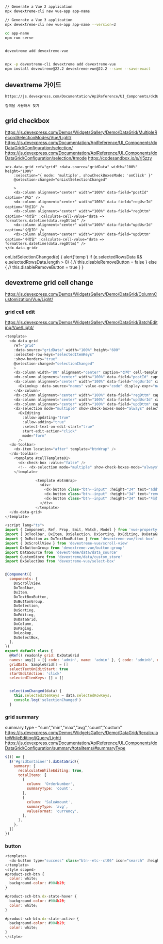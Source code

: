 ##

```bash
// Generate a Vue 2 application
npx devextreme-cli new vue-app app-name

// Generate a Vue 3 application
npx devextreme-cli new vue-app app-name --version=3

cd app-name
npm run serve


devextreme add devextreme-vue
```

##

```bash
npx -p devextreme-cli devextreme add devextreme-vue
npm install devextreme@22.2 devextreme-vue@22.2 --save --save-exact
```

## devextreme 가이드

```
https://js.devexpress.com/Documentation/ApiReference/UI_Components/dxDataGrid/

검색을 사용해서 찾기
```

<!-- <img width="700" src="../static/img/devextreme/001.png"/> -->

## grid checkbox

https://js.devexpress.com/Demos/WidgetsGallery/Demo/DataGrid/MultipleRecordSelectionModes/Vue/Light/
https://js.devexpress.com/Documentation/ApiReference/UI_Components/dxDataGrid/Configuration/selection/
https://js.devexpress.com/Documentation/ApiReference/UI_Components/dxDataGrid/Configuration/selection/#mode
https://codesandbox.io/s/rj5zzy

    <dx-data-grid ref="grid" :data-source="gridData" width="100%" height="100%"
        :selection="{ mode: 'multiple', showCheckBoxesMode: 'onClick' }"
        @selection-changed="onListSelectionChanged"

        >
        <dx-column alignment="center" width="100%" data-field="postId" caption="번호" />
        <dx-column alignment="center" width="100%" data-field="regUsrId" caption="작성ID" />
        <dx-column alignment="center" width="100%" data-field="regDttm" caption="작성일" :calculate-cell-value="data => formatters.datetime(data.regDttm)" />
        <dx-column alignment="center" width="100%" data-field="updUsrId" caption="수정ID" />
        <dx-column alignment="center" width="100%" data-field="updDttm" caption="수정일" :calculate-cell-value="data => formatters.datetime(data.regDttm)" />
    </dx-data-grid>

onListSelectionChanged(e) {
alert('temp')
if (e.selectedRowsData && e.selectedRowsData.length > 0) {
// this.disableRemoveButton = false
} else {
// this.disableRemoveButton = true
}
}

## devextreme grid cell change

https://js.devexpress.com/Demos/WidgetsGallery/Demo/DataGrid/ColumnCustomization/Vue/Light/

### grid cell edit

https://js.devexpress.com/Demos/WidgetsGallery/Demo/DataGrid/BatchEditing/Vue/Light/

```js
<template>
  <dx-data-grid
    ref="grid"
    :data-source="gridData" width="100%" height="600"
    :selected-row-keys="selectedItemKeys"
    :show-borders="true"
    @selection-changed="selectionChanged"
    >
    <dx-column width="80" alignment="center" caption="선택" cell-template="cellTemplate01" />
    <dx-column alignment="center" width="100%" data-field="postId" caption="번호" />
    <dx-column alignment="center" width="100%" data-field="regUsrId" caption="작성ID" >
      <DxLookup :data-source="names" value-expr="code" display-expr="name" />
    </dx-column>
    <dx-column alignment="center" width="100%" data-field="regDttm" caption="작성일" data-type="date" />
    <dx-column alignment="center" width="100%" data-field="updUsrId" caption="수정ID" />
    <dx-column alignment="center" width="100%" data-field="updDttm" caption="수정일" data-type="date" />
    <dx-selection mode="multiple" show-check-boxes-mode="always" select-all-mode="page" />
      <DxEditing
        :allow-updating="true"
        :allow-adding="true"
        :select-text-on-edit-start="true"
        start-edit-action="click"
        mode="form"
      />
  <dx-toolbar>
    <dx-item location="after" template="btnWrap" />
  </dx-toolbar>
    <template #cellTemplate01>
      <dx-check-box :value="false" />
      <!-- <dx-selection mode="multiple" show-check-boxes-mode="always" select-all-mode="page" /> -->
    </template>

              <template #btnWrap>
                <div>
                  <dx-button class="btn--input" :height="34" text="add" icon="exportxlsx" @click="add" />
                  <dx-button class="btn--input" :height="34" text="remove" icon="exportxlsx" @click="del" />
                  <dx-button class="btn--input" :height="34" text="저장" @click="save" />
                </div>
              </template>
  </dx-data-grid>
</template>

<script lang="ts">
import { Component, Ref, Prop, Emit, Watch, Model } from 'vue-property-decorator'
import { DxToolbar, DxItem, DxSelection, DxSorting, DxEditing, DxDataGrid, DxFilterRow, DxColumn, DxPaging, DxLookup } from 'devextreme-vue/data-grid'
import { DxButton as DxTextBoxButton } from 'devextreme-vue/text-box'
import { DxScrollView } from 'devextreme-vue/scroll-view'
import DxButtonGroup from 'devextreme-vue/button-group'
import DataSource from 'devextreme/data/data_source'
import CustomStore from 'devextreme/data/custom_store'
import DxSelectBox from 'devextreme-vue/select-box'


@Component({
  components: {
    DxScrollView,
    DxToolbar,
    DxItem,
    DxTextBoxButton,
    DxButtonGroup,
    DxSelection,
    DxSorting,
    DxEditing,
    DxDataGrid,
    DxColumn,
    DxPaging,
    DxLookup,
    DxSelectBox,
  },
})
export default class {
  @Ref() readonly grid: DxDataGrid
  names: any[] = [{ code: 'admin', name: 'admin' }, { code: 'adminb', name: 'adminb' }, { code: 'adminc', name: 'adminc' }]
  gridData: SampleGrid[] = []
  selectTextOnEditStart: true
  startEditAction: 'click'
  selectedItemKeys: [] = []


  selectionChanged(data) {
    this.selectedItemKeys = data.selectedRowKeys;
    console.log('selectionChanged')
  }
```

### grid summary

summary type - "sum","min","max","avg","count","custom"
https://js.devexpress.com/Demos/WidgetsGallery/Demo/DataGrid/RecalculateWhileEditing/jQuery/Light/
https://js.devexpress.com/Documentation/ApiReference/UI_Components/dxDataGrid/Configuration/summary/totalItems/#summaryType

```js
$(() => {
  $('#gridContainer').dxDataGrid({
    summary: {
      recalculateWhileEditing: true,
      totalItems: [
        {
          column: 'OrderNumber',
          summaryType: 'count',
        },
        {
          column: 'SaleAmount',
          summaryType: 'avg',
          valueFormat: 'currency',
        },
      ],
    },
  })
})
```

### button

```js
<template>
  <dx-button type="success" class="btn--etc--ct06" icon="search" :height="34" text="상품검색" @click="showProductPopup = true" id="product-sch-btn" />
</template>
<style scoped>
#product-sch-btn {
  color: white;
  background-color: #004b29;
}

#product-sch-btn.dx-state-hover {
  background-color: #004b29;
  color: white;
}

#product-sch-btn.dx-state-active {
  background-color: #004b29;
  color: white;
}
</style>
```
